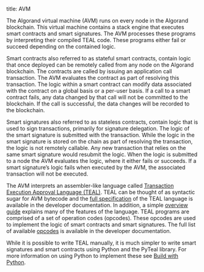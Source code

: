 title: AVM

The Algorand virtual machine (AVM) runs on every node in the Algorand blockchain. This virtual machine contains a stack engine that executes smart contracts and smart signatures. The AVM processes these programs by interpreting their compiled TEAL code. These programs either fail or succeed depending on the contained logic. 

Smart contracts also referred to as stateful smart contracts, contain logic that once deployed can be remotely called from any node on the Algorand blockchain. The contracts are called by issuing an application call transaction. The AVM evaluates the contract as part of resolving this transaction. The logic within a smart contract can modify data associated with the contract on a global basis or a per-user basis. If a call to a smart contract fails, any data changed by that call will not be committed to the blockchain. If the call is successful, the data changes will be recorded to the blockchain.

Smart signatures also referred to as stateless contracts, contain logic that is used to sign transactions, primarily for signature delegation. The logic of the smart signature is submitted with the transaction. While the logic in the smart signature is stored on the chain as part of resolving the transaction, the logic is not remotely callable. Any new transaction that relies on the same smart signature would resubmit the logic. When the logic is submitted to a node the AVM evaluates the logic, where it either fails or succeeds. If a smart signature’s logic fails when executed by the AVM, the associated transaction will not be executed.   

The AVM interprets an assembler-like language called [Transaction Execution Approval Language (TEAL)](teal/index.md). TEAL can be thought of as syntactic sugar for AVM bytecode and the [full specification](teal/specification.md) of the TEAL language is available in the developer documentation. In addition, a simple [overview guide](teal/index.md) explains many of the features of the language. TEAL programs are comprised of a set of operation codes (opcodes). These opcodes are used to implement the logic of smart contracts and smart signatures. The full list of available [opcodes](teal/opcodes.md) is available in the developer documentation.  

While it is possible to write TEAL manually, it is much simpler to write smart signatures and smart contracts using Python and the PyTeal library. For more information on using Python to implement these see [Build with Python](../pyteal/index.md). 
